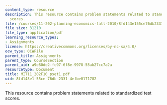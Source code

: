 ```yaml
---
content_type: resource
description: This resource contains problem statements related to standardized test
  scores.
file: /courses/11-202-planning-economics-fall-2010/8fd143e155ce76db23314efbe0171782_MIT11_202F10_pset1.pdf
file_size: 31210
file_type: application/pdf
learning_resource_types:
- Assignments
license: https://creativecommons.org/licenses/by-nc-sa/4.0/
ocw_type: OCWFile
parent_title: Assignments
parent_type: CourseSection
parent_uid: a9e80de2-fc97-6f8e-9978-55ab27cc7a2a
resourcetype: Document
title: MIT11_202F10_pset1.pdf
uid: 8fd143e1-55ce-76db-2331-4efbe0171782
---
```

This resource contains problem statements related to standardized test scores.